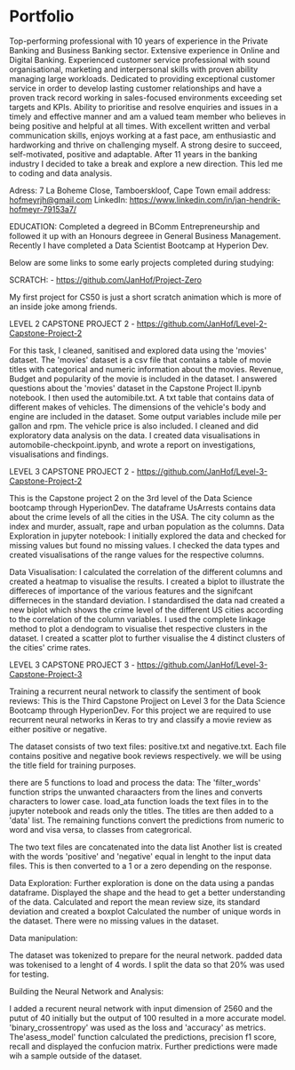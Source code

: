 # Portfolio

Top-performing professional with 10 years of experience in the Private Banking and Business 
Banking sector. Extensive experience in Online and Digital Banking. Experienced customer service 
professional with sound organisational, marketing and interpersonal skills with proven ability 
managing large workloads. Dedicated to providing exceptional customer service in order to develop 
lasting customer relationships and have a proven track record working in sales-focused 
environments exceeding set targets and KPIs. Ability to prioritise and resolve enquiries and issues in 
a timely and effective manner and am a valued team member who believes in being positive and 
helpful at all times. With excellent written and verbal communication skills, enjoys working at a fast
pace, am enthusiastic and hardworking and thrive on challenging myself. A strong desire to 
succeed, self-motivated, positive and adaptable. 
After 11 years in the banking industry I decided to take a break and explore a new direction.
This led me to coding and data analysis.

Adress:  7 La Boheme Close, Tamboerskloof, Cape Town
email address: hofmeyrjh@gmail.com
LinkedIn: https://www.linkedin.com/in/jan-hendrik-hofmeyr-79153a7/

EDUCATION:
Completed a degreed in BComm Entrepreneurship and followed it up with an Honours degreee in General Business Management.
Recently I have completed a  Data Scientist Bootcamp at Hyperion Dev.

Below are some links to some early projects completed during studying:

SCRATCH: - https://github.com/JanHof/Project-Zero

My first project for CS50 is just a short scratch animation which is more of an inside joke among friends.


LEVEL 2 CAPSTONE PROJECT 2 - https://github.com/JanHof/Level-2-Capstone-Project-2

For this task, I cleaned, sanitised and explored data using the 'movies' dataset.
The 'movies' dataset is a csv file that contains a table of movie titles with categorical and numeric information about the movies. Revenue, Budget and popularity of the movie is included in the dataset. I answered questions about the 'movies' dataset in the Capstone Project II.ipynb notebook.
I then used the automibile.txt. A txt table that contains data of different makes of vehicles. The dimensions of the vehicle's body and engine are included in the dataset. Some output variables include mile per gallon and rpm. The vehicle price is also included.
I cleaned and did exploratory data analysis on the data. I created data visualisations in automobile-checkpoint.ipynb, and wrote a report on investigations, visualisations and findings.

LEVEL 3 CAPSTONE PROJECT 2 - https://github.com/JanHof/Level-3-Capstone-Project-2

This is the Capstone project 2 on the 3rd level of the Data Science bootcamp through HyperionDev. The dataframe UsArrests contains data about the crime levels of all the cities in the USA. The city column as the index and murder, assualt, rape and urban population as the columns. Data Exploration in jupyter notebook:  I initially explored the data and checked for missing values but found no missing values. I checked the data types and created visualisations of the range values for the respective columns.

Data Visualisation: I calculated the correlation of the different columns and created a heatmap to visualise the results. I created a biplot to illustrate the differeces of importance of the various features and the signifcant differneces in the standard deviation. I standardised the data nad created a new biplot which shows the crime level of the different US cities according to the correlation of the column variables. I used the complete linkage method to plot a dendogram to visualise thet respective clusters in the dataset. I created a scatter plot to further visualise the 4 distinct clusters of the cities' crime rates.


LEVEL 3 CAPSTONE PROJECT 3 - https://github.com/JanHof/Level-3-Capstone-Project-3

Training a recurrent neural network to classify the sentiment of book reviews: This is the Third Capstone Projject on Level 3 for the Data Science Bootcamp through HyperionDev. For this project we are required to use recurrent neural networks in Keras to try and classify a movie review as either positive or negative.

The dataset consists of two text files: positive.txt and negative.txt. Each file contains positive and negative book reviews respectively. we will be using the title field for training purposes.

there are 5 functions to load and process the data: The 'filter_words' function strips the unwanted charaacters from the lines and converts characters to lower case. load_ata function loads the text files in to the jupyter notebook and reads only the titles. The titles are then added to a 'data' list. The remaining functions convert the predictions from numeric to word and visa versa, to classes from categrorical.

The two text files are concatenated into the data list Another list is created with the words 'positive' and 'negative' equal in lenght to the input data files. This is then converted to a 1 or a zero depending on the response.

Data Exploration: Further exploration is done on the data using a pandas dataframe. Displayed the shape and the head to get a better understanding of the data. Calculated and report the mean review size, its standard deviation and created a boxplot Calculated the number of unique words in the dataset. There were no missing values in the dataset.

Data manipulation:

The dataset was tokenized to prepare for the neural network. padded data was tokenised to a lenght of 4 words. I split the data so that 20% was used for testing.

Building the Neural Network and Analysis:

I added a recurent neural network with input dimension of 2560 and the putut of 40 initially but the output of 100 resulted in a more accurate model. 'binary_crossentropy' was used as the loss and 'accuracy' as metrics. The'asess_model' function calculated the predictions, precision f1 score, recall and displayed the confucion matrix. Further predictions were made wih a sample outside of the dataset.
